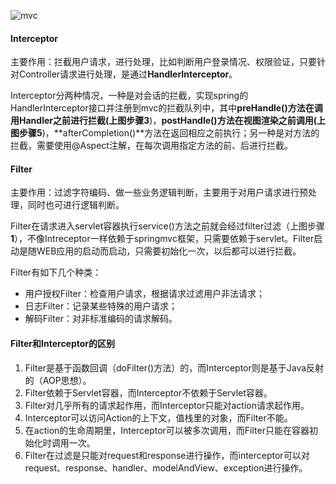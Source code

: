 ![mvc](/images/A6hCPs.png)

#### Interceptor

主要作用：拦截用户请求，进行处理，比如判断用户登录情况、权限验证，只要针对Controller请求进行处理，是通过**HandlerInterceptor**。

Interceptor分两种情况，一种是对会话的拦截，实现spring的HandlerInterceptor接口并注册到mvc的拦截队列中，其中**preHandle()**方法在调用Handler之前进行拦截(上图步骤**3**)，**postHandle()**方法在视图渲染之前调用(上图步骤**5**)，**afterCompletion()**方法在返回相应之前执行；另一种是对方法的拦截，需要使用@Aspect注解，在每次调用指定方法的前、后进行拦截。

#### Filter

主要作用：过滤字符编码、做一些业务逻辑判断，主要用于对用户请求进行预处理，同时也可进行逻辑判断。

Filter在请求进入servlet容器执行service()方法之前就会经过filter过滤（上图步骤**1**），不像Intreceptor一样依赖于springmvc框架，只需要依赖于servlet。Filter启动是随WEB应用的启动而启动，只需要初始化一次，以后都可以进行拦截。

Filter有如下几个种类：

- 用户授权Filter：检查用户请求，根据请求过滤用户非法请求；
- 日志Filter：记录某些特殊的用户请求；
- 解码Filter：对非标准编码的请求解码。

#### Filter和Interceptor的区别

1. Filter是基于函数回调（doFilter()方法）的，而Interceptor则是基于Java反射的（AOP思想）。
2. Filter依赖于Servlet容器，而Interceptor不依赖于Servlet容器。
3. Filter对几乎所有的请求起作用，而Interceptor只能对action请求起作用。
4. Interceptor可以访问Action的上下文，值栈里的对象，而Filter不能。
5. 在action的生命周期里，Interceptor可以被多次调用，而Filter只能在容器初始化时调用一次。
6. Filter在过滤是只能对request和response进行操作，而interceptor可以对request、response、handler、modelAndView、exception进行操作。